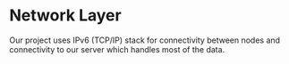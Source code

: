# Network Layer

Our project uses IPv6 (TCP/IP) stack for connectivity between nodes and connectivity to our server which handles most of the data.



